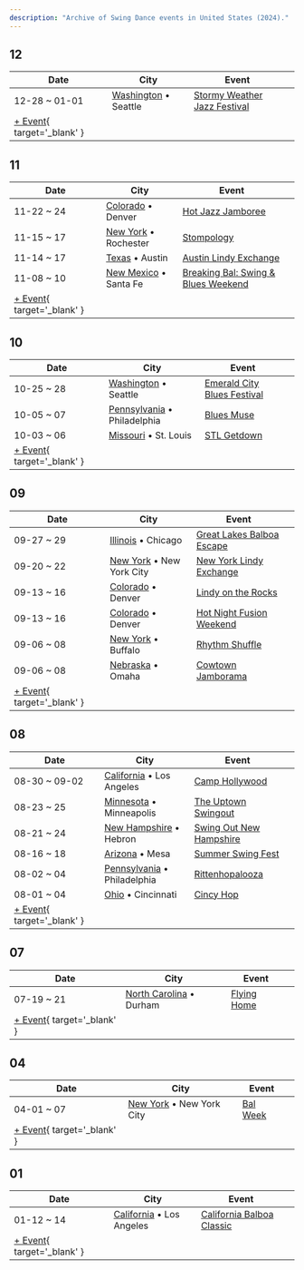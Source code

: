 ```yaml
---
description: "Archive of Swing Dance events in United States (2024)."
---
```


## 12

| Date | City | Event | |
| --- | --- | --- | --- |
| 12-28 ~ 01-01 | [Washington](by_city.md#washington) • Seattle | [Stormy Weather Jazz Festival](stormy-weather-jazz-festival-2024.md) |  |
| [+ Event](https://github.com/swingdance/events/issues/new?assignees=&labels=add+event&projects=&template=02-add_entity.yml&title=%5B2024%2Fus%5D%20%3CName%3E&region=us&province=&city=&org_id=&date_starts=2024-12-&date_ends=2024-12-){ target='_blank' }

## 11

| Date | City | Event | |
| --- | --- | --- | --- |
| 11-22 ~ 24 | [Colorado](by_city.md#colorado) • Denver | [Hot Jazz Jamboree](hot-jazz-jamboree-2024.md) |  |
| 11-15 ~ 17 | [New York](by_city.md#new-york) • Rochester | [Stompology](stompology-2024.md) |  |
| 11-14 ~ 17 | [Texas](by_city.md#texas) • Austin | [Austin Lindy Exchange](austin-lindy-exchange-2024.md) |  |
| 11-08 ~ 10 | [New Mexico](by_city.md#new-mexico) • Santa Fe | [Breaking Bal: Swing & Blues Weekend](breaking-bal-swing-n-blues-weekend-2024.md) |  |
| [+ Event](https://github.com/swingdance/events/issues/new?assignees=&labels=add+event&projects=&template=02-add_entity.yml&title=%5B2024%2Fus%5D%20%3CName%3E&region=us&province=&city=&org_id=&date_starts=2024-11-&date_ends=2024-11-){ target='_blank' }

## 10

| Date | City | Event | |
| --- | --- | --- | --- |
| 10-25 ~ 28 | [Washington](by_city.md#washington) • Seattle | [Emerald City Blues Festival](emerald-city-blues-festival-2024.md) |  |
| 10-05 ~ 07 | [Pennsylvania](by_city.md#pennsylvania) • Philadelphia | [Blues Muse](blues-muse-2024.md) |  |
| 10-03 ~ 06 | [Missouri](by_city.md#missouri) • St. Louis | [STL Getdown](stl-getdown-2024.md) |  |
| [+ Event](https://github.com/swingdance/events/issues/new?assignees=&labels=add+event&projects=&template=02-add_entity.yml&title=%5B2024%2Fus%5D%20%3CName%3E&region=us&province=&city=&org_id=&date_starts=2024-10-&date_ends=2024-10-){ target='_blank' }

## 09

| Date | City | Event | |
| --- | --- | --- | --- |
| 09-27 ~ 29 | [Illinois](by_city.md#illinois) • Chicago | [Great Lakes Balboa Escape](great-lakes-balboa-escape-2024.md) |  |
| 09-20 ~ 22 | [New York](by_city.md#new-york) • New York City | [New York Lindy Exchange](new-york-lindy-exchange-2024.md) |  |
| 09-13 ~ 16 | [Colorado](by_city.md#colorado) • Denver | [Lindy on the Rocks](lindy-on-the-rocks-2024.md) |  |
| 09-13 ~ 16 | [Colorado](by_city.md#colorado) • Denver | [Hot Night Fusion Weekend](hot-night-fusion-weekend-2024.md) |  |
| 09-06 ~ 08 | [New York](by_city.md#new-york) • Buffalo | [Rhythm Shuffle](rhythm-shuffle-2024.md) |  |
| 09-06 ~ 08 | [Nebraska](by_city.md#nebraska) • Omaha | [Cowtown Jamborama](cowtown-jamborama-2024.md) |  |
| [+ Event](https://github.com/swingdance/events/issues/new?assignees=&labels=add+event&projects=&template=02-add_entity.yml&title=%5B2024%2Fus%5D%20%3CName%3E&region=us&province=&city=&org_id=&date_starts=2024-09-&date_ends=2024-09-){ target='_blank' }

## 08

| Date | City | Event | |
| --- | --- | --- | --- |
| 08-30 ~ 09-02 | [California](by_city.md#california) • Los Angeles | [Camp Hollywood](camp-hollywood-2024.md) |  |
| 08-23 ~ 25 | [Minnesota](by_city.md#minnesota) • Minneapolis | [The Uptown Swingout](the-uptown-swingout-2024.md) |  |
| 08-21 ~ 24 | [New Hampshire](by_city.md#new-hampshire) • Hebron | [Swing Out New Hampshire](swing-out-new-hampshire-2024.md) |  |
| 08-16 ~ 18 | [Arizona](by_city.md#arizona) • Mesa | [Summer Swing Fest](summer-swing-fest-2024.md) |  |
| 08-02 ~ 04 | [Pennsylvania](by_city.md#pennsylvania) • Philadelphia | [Rittenhopalooza](rittenhopalooza-2024.md) |  |
| 08-01 ~ 04 | [Ohio](by_city.md#ohio) • Cincinnati | [Cincy Hop](cincy-hop-2024.md) |  |
| [+ Event](https://github.com/swingdance/events/issues/new?assignees=&labels=add+event&projects=&template=02-add_entity.yml&title=%5B2024%2Fus%5D%20%3CName%3E&region=us&province=&city=&org_id=&date_starts=2024-08-&date_ends=2024-08-){ target='_blank' }

## 07

| Date | City | Event | |
| --- | --- | --- | --- |
| 07-19 ~ 21 | [North Carolina](by_city.md#north-carolina) • Durham | [Flying Home](flying-home-2024.md) |  |
| [+ Event](https://github.com/swingdance/events/issues/new?assignees=&labels=add+event&projects=&template=02-add_entity.yml&title=%5B2024%2Fus%5D%20%3CName%3E&region=us&province=&city=&org_id=&date_starts=2024-07-&date_ends=2024-07-){ target='_blank' }

## 04

| Date | City | Event | |
| --- | --- | --- | --- |
| 04-01 ~ 07 | [New York](by_city.md#new-york) • New York City | [Bal Week](bal-week-2024.md) |  |
| [+ Event](https://github.com/swingdance/events/issues/new?assignees=&labels=add+event&projects=&template=02-add_entity.yml&title=%5B2024%2Fus%5D%20%3CName%3E&region=us&province=&city=&org_id=&date_starts=2024-04-&date_ends=2024-04-){ target='_blank' }

## 01

| Date | City | Event | |
| --- | --- | --- | --- |
| 01-12 ~ 14 | [California](by_city.md#california) • Los Angeles | [California Balboa Classic](california-balboa-classic-2024.md) |  |
| [+ Event](https://github.com/swingdance/events/issues/new?assignees=&labels=add+event&projects=&template=02-add_entity.yml&title=%5B2024%2Fus%5D%20%3CName%3E&region=us&province=&city=&org_id=&date_starts=2024-01-&date_ends=2024-01-){ target='_blank' }
